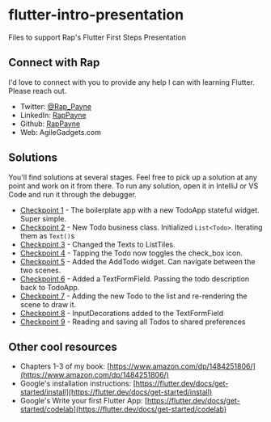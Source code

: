 
# flutter-intro-presentation
Files to support Rap's Flutter First Steps Presentation

## Connect with Rap
I'd love to connect with you to provide any help I can with learning Flutter. Please reach out.
- Twitter: [@Rap_Payne](https://twitter.com/Rap_Payne)
- LinkedIn: [RapPayne](https://www.linkedin.com/in/rappayne/)
- Github: [RapPayne](https://github.com/rapPayne)
- Web: AgileGadgets.com

## Solutions
You'll find solutions at several stages. Feel free to pick up a solution at any point and work on it from there. To run any solution, open it in IntelliJ or VS Code and run it through the debugger.

- [Checkpoint 1](solutions/cp1) - The boilerplate app with a new TodoApp stateful widget. Super simple.
- [Checkpoint 2](solutions/cp2) - New Todo business class. Initialized `List<Todo>`. Iterating them as `Text()`s
- [Checkpoint 3](solutions/cp3) - Changed the Texts to ListTiles.
- [Checkpoint 4](solutions/cp4) - Tapping the Todo now toggles the check_box icon.
- [Checkpoint 5](solutions/cp5) - Added the AddTodo widget. Can navigate between the two scenes.
- [Checkpoint 6](solutions/cp6) - Added a TextFormField. Passing the todo description back to TodoApp.
- [Checkpoint 7](solutions/cp7) - Adding the new Todo to the list and re-rendering the scene to draw it.
- [Checkpoint 8](solutions/cps8) - InputDecorations added to the TextFormField
- [Checkpoint 9](solutions/cp9) - Reading and saving all Todos to shared preferences


## Other cool resources
- Chapters 1-3 of my book: [https://www.amazon.com/dp/1484251806/](https://www.amazon.com/dp/1484251806/)
- Google's installation instructions: [https://flutter.dev/docs/get-started/install](https://flutter.dev/docs/get-started/install)
- Google's Write your first Flutter App: [https://flutter.dev/docs/get-started/codelab](https://flutter.dev/docs/get-started/codelab)

